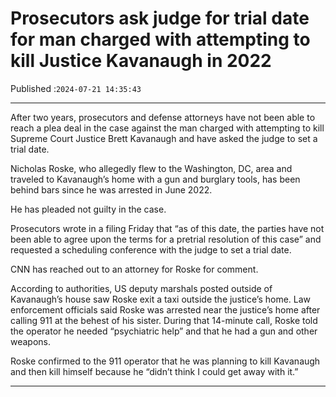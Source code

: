 # Prosecutors ask judge for trial date for man charged with attempting to kill Justice Kavanaugh in 2022

Published :`2024-07-21 14:35:43`

---

After two years, prosecutors and defense attorneys have not been able to reach a plea deal in the case against the man charged with attempting to kill Supreme Court Justice Brett Kavanaugh and have asked the judge to set a trial date.

Nicholas Roske, who allegedly flew to the Washington, DC, area and traveled to Kavanaugh’s home with a gun and burglary tools, has been behind bars since he was arrested in June 2022.

He has pleaded not guilty in the case.

Prosecutors wrote in a filing Friday that “as of this date, the parties have not been able to agree upon the terms for a pretrial resolution of this case” and requested a scheduling conference with the judge to set a trial date.

CNN has reached out to an attorney for Roske for comment.

According to authorities, US deputy marshals posted outside of Kavanaugh’s house saw Roske exit a taxi outside the justice’s home. Law enforcement officials said Roske was arrested near the justice’s home after calling 911 at the behest of his sister. During that 14-minute call, Roske told the operator he needed “psychiatric help” and that he had a gun and other weapons.

Roske confirmed to the 911 operator that he was planning to kill Kavanaugh and then kill himself because he “didn’t think I could get away with it.”

---

